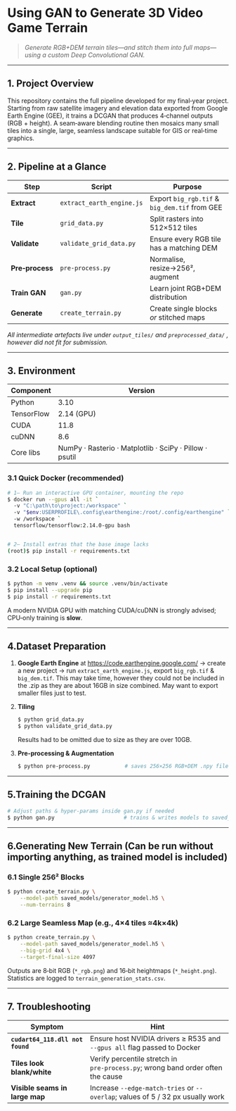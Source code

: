 # Using GAN to Generate 3D Video Game Terrain

> *Generate  RGB+DEM terrain tiles—and stitch them into full maps—using a custom Deep Convolutional GAN.*

---

## 1. Project Overview

This repository contains the full pipeline developed for my final‑year project. Starting from raw satellite imagery and elevation data exported from Google Earth Engine (GEE), it trains a DCGAN that produces 4‑channel outputs (RGB + height). A seam‑aware blending routine then mosaics many small tiles into a single, large, seamless landscape suitable for GIS or real‑time graphics.


---

## 2. Pipeline at a Glance

| Step            | Script                                | Purpose                                 |
| --------------- | ------------------------------------- | --------------------------------------- |
| **Extract**     | `extract_earth_engine.js`             | Export `big_rgb.tif` & `big_dem.tif` from GEE |
| **Tile**        | `grid_data.py`                        | Split rasters into 512×512 tiles        |
| **Validate**    | `validate_grid_data.py`               | Ensure every RGB tile has a matching DEM |
| **Pre‑process** | `pre‑process.py`                      | Normalise, resize→256², augment         |
| **Train GAN**   | `gan.py`                              | Learn joint RGB+DEM distribution        |
| **Generate**    | `create_terrain.py`                   | Create single blocks *or* stitched maps |


*All intermediate artefacts live under `output_tiles/` and `preprocessed_data/` , however did not fit for submission.*

---

## 3. Environment

| Component  | Version                                                 |
| ---------- | ------------------------------------------------------- |
| Python     | 3.10                                                    |
| TensorFlow | 2.14 (GPU)                                              |
| CUDA       | 11.8                                                    |
| cuDNN      | 8.6                                                     |
| Core libs  | NumPy · Rasterio · Matplotlib · SciPy · Pillow · psutil |

### 3.1 Quick Docker (recommended)

```bash
# 1– Run an interactive GPU container, mounting the repo
$ docker run --gpus all -it `
  -v "C:\path\to\project:/workspace" `
  -v "$env:USERPROFILE\.config\earthengine:/root/.config/earthengine" `
  -w /workspace `
  tensorflow/tensorflow:2.14.0-gpu bash


# 2– Install extras that the base image lacks
(root)$ pip install -r requirements.txt
```

### 3.2 Local Setup (optional)

```bash
$ python -m venv .venv && source .venv/bin/activate
$ pip install --upgrade pip
$ pip install -r requirements.txt
```

A modern NVIDIA GPU with matching CUDA/cuDNN is strongly advised; CPU‑only training is **slow**.

---

## 4.Dataset Preparation

1. **Google Earth Engine** at https://code.earthengine.google.com/ → create a new project → run `extract_earth_engine.js`, export `big_rgb.tif` & `big_dem.tif`. This may take time, however they could not be included in the .zip as they are about 16GB in size combined. May want to export smaller files just to test.
2. **Tiling**

   ```bash
   $ python grid_data.py
   $ python validate_grid_data.py
   ```
   Results had to be omitted due to size as they are over 10GB.

3. **Pre‑processing & Augmentation**

   ```bash
   $ python pre-process.py           # saves 256×256 RGB+DEM .npy files
   ```

---

## 5.Training the DCGAN

```bash
# Adjust paths & hyper‑params inside gan.py if needed
$ python gan.py                      # trains & writes models to saved_models/
```


---

## 6.Generating New Terrain (Can be run without importing anything, as trained model is included)

### 6.1 Single 256² Blocks

```bash
$ python create_terrain.py \
    --model-path saved_models/generator_model.h5 \
    --num-terrains 8
```

### 6.2 Large Seamless Map (e.g., 4×4 tiles ≈4k×4k)

```bash
$ python create_terrain.py \
    --model-path saved_models/generator_model.h5 \
    --big-grid 4x4 \
    --target-final-size 4097
```

Outputs are 8‑bit RGB (`*_rgb.png`) and 16‑bit heightmaps (`*_height.png`). Statistics are logged to `terrain_generation_stats.csv`.

---



## 7. Troubleshooting

| Symptom                          | Hint                                                                            |
| -------------------------------- | ------------------------------------------------------------------------------- |
| **`cudart64_118.dll not found`** | Ensure host NVIDIA drivers ≥ R535 and `--gpus all` flag passed to Docker        |
| **Tiles look blank/white**       | Verify percentile stretch in `pre‑process.py`; wrong band order often the cause |
| **Visible seams in large map**   | Increase `--edge-match-tries` or `--overlap`; values of 5 / 32 px usually work  |
